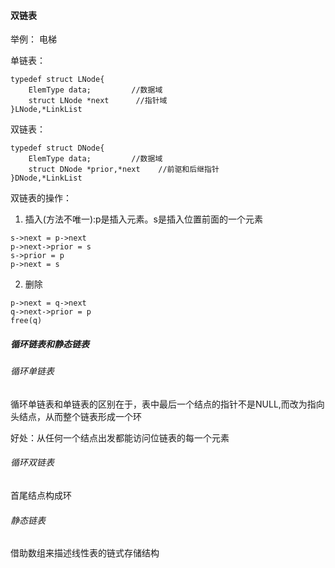 #### 双链表

举例： 电梯

单链表： 
```
typedef struct LNode{
    ElemType data;         //数据域
    struct LNode *next      //指针域
}LNode,*LinkList
```

双链表： 
```
typedef struct DNode{
    ElemType data;         //数据域
    struct DNode *prior,*next    //前驱和后继指针
}DNode,*LinkList
```

双链表的操作：
1. 插入(方法不唯一):p是插入元素。s是插入位置前面的一个元素
```
s->next = p->next
p->next->prior = s
s->prior = p
p->next = s
```


2. 删除
```
p->next = q->next
q->next->prior = p
free(q)
```

##### 循环链表和静态链表

###### 循环单链表

循环单链表和单链表的区别在于，表中最后一个结点的指针不是NULL,而改为指向头结点，从而整个链表形成一个环

好处：从任何一个结点出发都能访问位链表的每一个元素

###### 循环双链表
首尾结点构成环

###### 静态链表
借助数组来描述线性表的链式存储结构

































